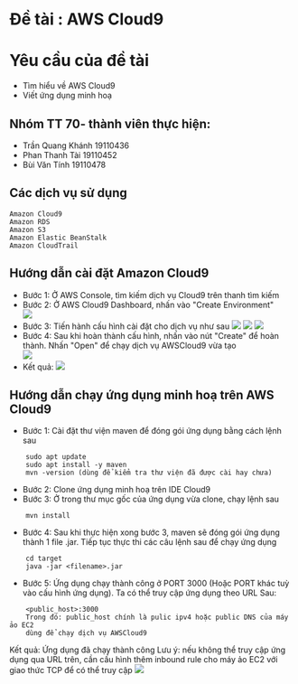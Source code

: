 # Đề tài : AWS Cloud9

# Yêu cầu của đề tài
- Tìm hiểu về AWS Cloud9
- Viết ứng dụng minh hoạ

## Nhóm TT 70- thành viên thực hiện:
- Trần Quang Khánh 19110436
- Phan Thanh Tài 19110452
- Bùi Văn Tính 19110478
## Các dịch vụ sử dụng
```
Amazon Cloud9
Amazon RDS
Amazon S3
Amazon Elastic BeanStalk
Amazon CloudTrail
```
## Hướng dẫn cài đặt Amazon Cloud9 
- Bước 1: Ở AWS Console, tìm kiếm dịch vụ Cloud9 trên thanh tìm kiếm
- Bước 2: Ở AWS Cloud9 Dashboard, nhấn vào "Create Environment" <br/> 
![](https://cdn.discordapp.com/attachments/1047372401803001856/1047372415753277481/image.png)
- Bước 3: Tiến hành cấu hình cài đặt cho dịch vụ như sau
![](https://cdn.discordapp.com/attachments/1047372401803001856/1047372721979412550/image.png)
![](https://cdn.discordapp.com/attachments/1047372401803001856/1047372722298171402/image.png)
![](https://cdn.discordapp.com/attachments/1047372401803001856/1047372722612731934/image.png)
- Bước 4: Sau khi hoàn thành cấu hình, nhấn vào nút "Create" để hoàn thành. Nhấn "Open" để chạy dịch vụ AWSCloud9 vừa tạo  <br/>
  ![](https://cdn.discordapp.com/attachments/1047372401803001856/1047373073151696968/image.png)
- Kết quả:
![](https://cdn.discordapp.com/attachments/1047372401803001856/1047373633376493588/image.png)
## Hướng dẫn chạy ứng dụng minh hoạ trên AWS Cloud9
- Bước 1: Cài đặt thư viện maven để đóng gói ứng dụng bằng cách lệnh sau
```
    sudo apt update
    sudo apt install -y maven
    mvn -version (dùng để kiểm tra thư viện đã được cài hay chưa)
```
- Bước 2: Clone ứng dụng minh hoạ trên IDE Cloud9
- Bước 3: Ở trong thư mục gốc của ứng dụng vừa clone, chạy lệnh sau
```
    mvn install
```
- Bước 4: Sau khi thực hiện xong bước 3, maven sẽ đóng gói ứng dụng thành 1 file .jar. Tiếp tục thực thi các câu lệnh sau để chạy ứng dụng
```
    cd target
    java -jar <filename>.jar
```
- Bước 5: Ứng dụng chạy thành công ở PORT 3000 (Hoặc PORT khác tuỳ vào cấu hình ứng dụng). Ta có thể truy cập ứng dụng theo URL Sau:
```
    <public_host>:3000
    Trong đó: public_host chính là pulic ipv4 hoặc public DNS của máy ảo EC2 
    dùng để chạy dịch vụ AWSCloud9
```
Kết quả: Ứng dụng đã chạy thành công 
Lưu ý: nếu không thể truy cập ứng dụng qua URL trên, cần cấu hình thêm inbound rule cho máy ảo EC2 với giao thức TCP để có thể truy cập
![](https://cdn.discordapp.com/attachments/1047372401803001856/1047374686738186290/image.png)

